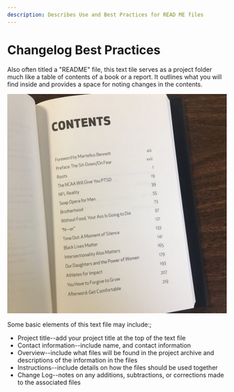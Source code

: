 ```yaml
---
description: Describes Use and Best Practices for READ ME files
---
```


# Changelog Best Practices

Also often titled a "README" file, this text tile serves as a project folder much like a table of contents of a book or a report.  It outlines what you will find inside and provides a space for noting changes in the contents.

![](</assets/contents-1200px.png>)



Some basic elements of this text file may include:;

  - Project title--add your project title at the top of the text file
  - Contact information--include name, and contact information
  - Overview--include what files will be found in the project archive and descriptions of the information in the files
  - Instructions--include details on how the files should be used together
  - Change Log--notes on any additions, subtractions, or corrections made to the associated files
